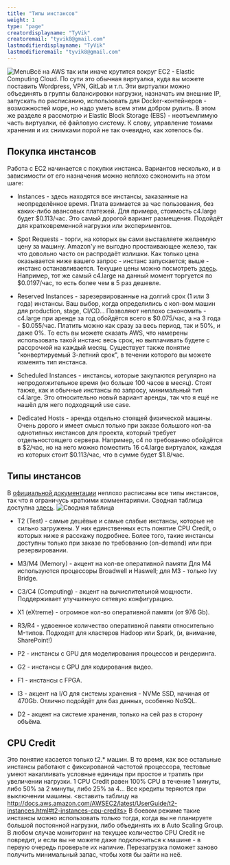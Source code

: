 ```yaml
---
title: "Типы инстансов"
weight: 1
type: "page"
creatordisplayname: "TyVik"
creatoremail: "tyvik8@gmail.com"
lastmodifierdisplayname: "TyVik"
lastmodifieremail: "tyvik8@gmail.com"
---
```


![Menu](/compute/ec2/types/images/instances.png?width=120px&classes=inline-image)Всё на AWS так или иначе крутится вокруг EC2 - Elastic Computing Cloud. По сути это обычная виртуалка, куда вы можете поставить Wordpress, VPN, GitLab и т.п. Эти виртуалки можно объединять в группы балансировки нагрузки, назначать им внешние IP, запускать по расписанию, использовать для Docker-контейнеров - возможностей море, но надо уметь всем этим добром рулить. В этом же разделе я рассмотрю и Elastic Block Storage (EBS) - неотъемлимую часть виртуалки, её файловую систему. К слову, управление томами хранения и их снимками порой не так очевидно, как хотелось бы.

## Покупка инстансов

Работа с EC2 начинается с покупки инстанса. Вариантов несколько, и в зависимости от его назначения можно неплохо сэкономить на этом шаге:

* Instances - здесь находятся все инстансы, заказанные на неопределённое время. Плата взимается за час пользования, без каких-либо авансовых платежей. Для примера, стоимость c4.large будет $0.113/час. Это самый дорогой вариант размещения. Подойдёт для кратковременной нагрузки или экспериментов.

* Spot Requests - торги, на которых вы сами выставляете желаемую цену за машину. Amazon'у не выгодно простаивающее железо, так что довольно часто он распродаёт излишки. Как только цена оказывается ниже вашего запрос - инстанс запускается; выше - инстанс останавливается. Текущие цены можно посмотреть [здесь](https://aws.amazon.com/ru/ec2/spot/pricing/). Например, тот же самый c4.large на данный момент торгуется по $0.0197/час, то есть более чем в 5 раз дешевле.

* Reserved Instances - зарезервированные на долгий срок (1 или 3 года) инстансы. Ваш выбор, когда определились с кол-вом машин для production, stage, CI/CD... Позволяют неплохо сэкономить - c4.large при аренде за год обойдётся всего в $0.075/час, а на 3 года - $0.055/час. Платить можно как сразу за весь период, так и 50%, и даже 0%. То есть вы можете сказать AWS, что намерены использовать такой инстанс весь срок, но выплачивать будете с рассрочкой на каждый месяц. Существует также понятие "конвертируемый 3-летний срок", в течении которого вы можете изменять тип инстанса.

* Scheduled Instances - инстансы, которые закупаются регулярно на непродолжительное время (но больше 100 часов в месяц). Стоят также, как и обычные инстансы по запросу, минимальный тип c4.large. Это относительно новый вариант аренды, так что я ещё не нашёл для него подходящий use case.

* Dedicated Hosts - аренда отдельно стоящей физической машины. Очень дорого и имеет смысл только при заказе большого кол-ва однотипных инстансов для проекта, который требует отдельностоящего сервера. Например, c4 по требованию обойдётся в $2/час, но на него можно поместить 16 c4.large виртуалок, каждая из которых стоит $0.113/час, что в сумме будет $1.8/час.

## Типы инстансов

В [официальной документации](https://aws.amazon.com/ru/ec2/instance-types/) неплохо расписаны все типы инстансов, так что я ограничусь краткими комментариями. Сводная таблица доступна [здесь](https://docs.google.com/spreadsheets/d/1pMLotPsCPwuQW2TDbfu0bJNvzqtGrKtq-_C0IhPYxlA/edit?usp=sharing).
![Сводная таблица](/compute/ec2/types/images/summary.png)
* T2 (Test) - самые дешёвые и самые слабые инстансы, которые не сильно загружены. У них единственных есть понятие CPU Credit, о которых ниже я расскажу подробнее. Более того, такие инстансы доступны только при заказе по требованию (on-demand) или при резервировании.

* M3/M4 (Memory) - акцент на кол-ве оперативной памяти Для M4 используются процессоры Broadwell и Haswell; для M3 - только Ivy Bridge.

* C3/C4 (Computing) - акцент на вычислительной мощности. Поддерживает улучшенную сетевую конфигурацию.

* X1 (eXtreme) - огромное кол-во оперативной памяти (от 976 Gb).

* R3/R4 - удвоенное количество оперативной памяти относительно M-типов. Подходят для кластеров Hadoop или Spark, (и, внимание, SharePoint!)

* P2 - инстансы с GPU для моделирования процессов и рендеринга.

* G2 - инстансы с GPU для кодирования видео.

* F1 - инстансы с FPGA.

* I3 - акцент на I/O для системы хранения - NVMe SSD, начиная от 470Gb. Отлично подойдёт для баз данных, особенно NoSQL.

* D2 - акцент на системе хранения, только на сей раз в сторону объёма.

## CPU Credit

Это понятие касается только t2.* машин. В то время, как все остальные инстансы работают с фиксированой частотой процессора, тестовые умеют накапливать условные единицы при простое и тратить при увеличении нагрузки. 1 CPU Credit равен 100% CPU в течение 1 минуты, либо 50% за 2 минуты, либо 25% за 4... Все кредиты теряются при выключении машины.
<вставить таблицу на http://docs.aws.amazon.com/AWSEC2/latest/UserGuide/t2-instances.html#t2-instances-cpu-credits>
В боевом режиме такие инстансы можно использовать только тогда, когда вы не планируете большой постоянной нагрузки, либо объединять их в Auto Scaling Group. В любом случае мониторинг на текущее количество CPU Credit не повредит, и если вы не можете даже подключиться к машине - в первую очередь проверьте их наличие. Перезагрузка поможет заново получить минимальный запас, чтобы хотя бы зайти на неё.
